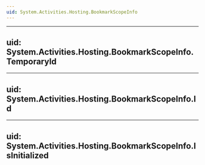 ```yaml
---
uid: System.Activities.Hosting.BookmarkScopeInfo
---
```


---
uid: System.Activities.Hosting.BookmarkScopeInfo.TemporaryId
---

---
uid: System.Activities.Hosting.BookmarkScopeInfo.Id
---

---
uid: System.Activities.Hosting.BookmarkScopeInfo.IsInitialized
---
